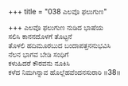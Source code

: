 +++
title = "038 ಎಲವೊ ಫಲುಗುಣ"

+++
ಎಲವೊ ಫಲುಗುಣ ನುಡಿದ ಭಾಷೆಯ  
ಸಲಿಸಿ ಕಾನನದೊಳಗೆ ತೊಟ್ಟನೆ  
ತೊಳಲಿ ಹದಿಮೂರಬುದ ಬಂದಾಪತ್ತನನುಭವಿಸಿ  
ನೆಲನ ಭಾಗವ ಬೇಡಿ ಸಂಧಿಗೆ  
ಕಳುಹಿದರೆ ಕೌರವನು ನೂಕಿಸಿ  
ಕಳೆದ ನಿಮಗಿನ್ನಾವ ಹೊಲ್ಲೆಹವೆಂದನಸುರಾರಿ     ॥38॥